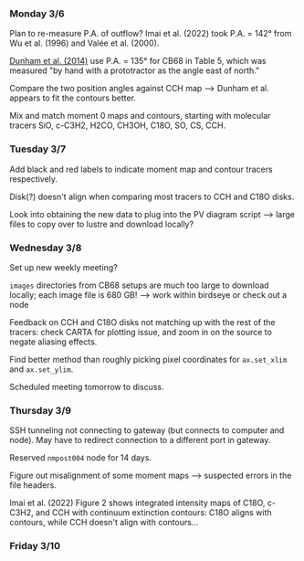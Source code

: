 ### Monday 3/6

Plan to re-measure P.A. of outflow? Imai et al. (2022) took P.A. = 142° from Wu et al. (1996) and Valée et al. (2000). 

[Dunham et al. (2014)](https://ui.adsabs.harvard.edu/abs/2014ApJ...783...29D/abstract) use P.A. = 135° for CB68 in Table 5, which was measured "by hand with a prototractor as the angle east of north." 

Compare the two position angles against CCH map --> Dunham et al. appears to fit the contours better.

Mix and match moment 0 maps and contours, starting with molecular tracers SiO, c-C3H2, H2CO, CH3OH, C18O, SO, CS, CCH. 

### Tuesday 3/7

Add black and red labels to indicate moment map and contour tracers respectively.

Disk(?) doesn't align when comparing most tracers to CCH and C18O disks. 

Look into obtaining the new data to plug into the PV diagram script --> large files to copy over to lustre and download locally? 

### Wednesday 3/8

Set up new weekly meeting? 

`images` directories from CB68 setups are much too large to download locally; each image file is 680 GB! --> work within birdseye or check out a node

Feedback on CCH and C18O disks not matching up with the rest of the tracers: check CARTA for plotting issue, and zoom in on the source to negate aliasing effects. 

Find better method than roughly picking pixel coordinates for `ax.set_xlim` and `ax.set_ylim`.

Scheduled meeting tomorrow to discuss. 

### Thursday 3/9

SSH tunneling not connecting to gateway (but connects to computer and node). May have to redirect connection to a different port in gateway.

Reserved `nmpost004` node for 14 days.

Figure out misalignment of some moment maps --> suspected errors in the file headers. 

Imai et al. (2022) Figure 2 shows integrated intensity maps of C18O, c-C3H2, and CCH with continuum extinction contours: C18O aligns with contours, while CCH doesn't align with contours... 

### Friday 3/10

